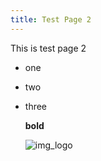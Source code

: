 ```yaml
---
title: Test Page 2
---
```

T﻿his is test page 2

* o﻿ne 
* t﻿wo 
* t﻿hree

  **b﻿old**

  ![img_logo](/images/screenshot-2025-04-17-142804.png "Crafty Image")